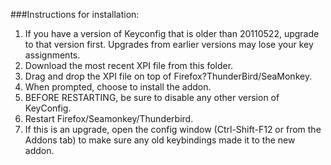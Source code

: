###Instructions for installation: 

1. If you have a version of Keyconfig that is older than 20110522, upgrade to that version first. Upgrades from earlier versions may lose your key assignments.
2. Download the most recent XPI file from this folder.
3. Drag and drop the XPI file on top of Firefox?ThunderBird/SeaMonkey.
4. When prompted, choose to install the addon. 
5. BEFORE RESTARTING, be sure to disable any other version of KeyConfig.
6. Restart Firefox/Seamonkey/Thunderbird.
7. If this is an upgrade, open the config window (Ctrl-Shift-F12 or from the Addons tab) to make sure any old keybindings made it to the new addon.
